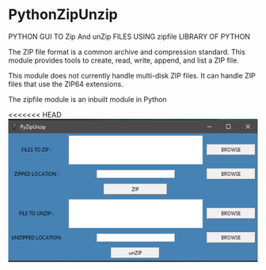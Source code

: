 # PythonZipUnzip
PYTHON GUI TO Zip And unZip FILES USING zipfile LIBRARY OF PYTHON

The ZIP file format is a common archive and compression standard. This module provides tools to create, read, write, append, and list a ZIP file.

This module does not currently handle multi-disk ZIP files. It can handle ZIP files that use the ZIP64 extensions.

The zipfile module is an inbuilt module in Python


<<<<<<< HEAD
![](home.png)



